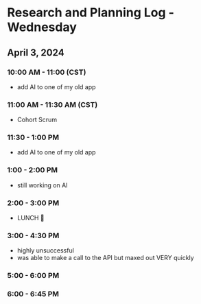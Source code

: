 # Research and Planning Log - Wednesday

## April 3, 2024

### 10:00 AM - 11:00 (CST)

- add AI to one of my old app

### 11:00 AM - 11:30 AM (CST)

- Cohort Scrum

### 11:30 - 1:00 PM

- add AI to one of my old app

### 1:00 - 2:00 PM

- still working on AI

### 2:00 - 3:00 PM

- LUNCH 🍔

### 3:00 - 4:30 PM

- highly unsuccessful
 - was able to make a call to the API but maxed out VERY quickly

### 5:00 - 6:00 PM

### 6:00 - 6:45 PM
